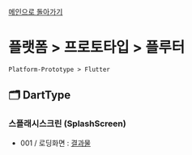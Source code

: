 
[메인으로 돌아가기](/README.md)

# 플랫폼 > 프로토타입 > 플루터 
```
Platform-Prototype > Flutter
```

## :card_index_dividers: DartType
### 스플래시스크린 (SplashScreen)
- 001 / 로딩화면 : [결과물](/Prototype-Flutter/DartType-SplashScreen-001.md)
